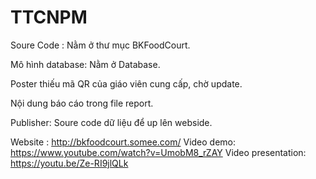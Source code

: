 # TTCNPM

Soure Code : Nằm ở thư mục BKFoodCourt.

Mô hình database: Nằm ở Database.

Poster thiếu mã QR của giáo viên cung cấp, chờ update.

Nội dung báo cáo trong file report.

Publisher: Soure code dữ liệu để up lên webside.

Website : http://bkfoodcourt.somee.com/ 
Video demo: https://www.youtube.com/watch?v=UmobM8_rZAY 
Video presentation: https://youtu.be/Ze-RI9jlQLk 
